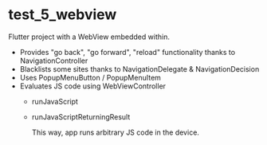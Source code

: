 # test_5_webview

Flutter project with a WebView embedded within.

- Provides "go back", "go forward", "reload" functionality thanks to NavigationController
- Blacklists some sites thanks to NavigationDelegate & NavigationDecision
- Uses PopupMenuButton / PopupMenuItem
- Evaluates JS code using WebViewController
  - runJavaScript
  - runJavaScriptReturningResult

    This way, app runs arbitrary JS code in the device.
